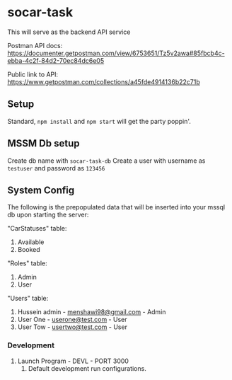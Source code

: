# socar-task

This will serve as the backend API service

Postman API docs: https://documenter.getpostman.com/view/6753651/Tz5v2awa#85fbcb4c-ebba-4c2f-84d2-70ec84dc6e05

Public link to API: https://www.getpostman.com/collections/a45fde4914136b22c71b


## Setup

Standard, `npm install` and `npm start` will get the party poppin'.

## MSSM Db setup

Create db name with `socar-task-db`
Create a user with username as `testuser` and password as `123456`

## System Config

The following is the prepopulated data that will be inserted into your mssql db upon starting the server:

"CarStatuses" table:
1. Available
2. Booked

"Roles" table:
1. Admin
2. User

"Users" table:
1. Hussein admin - menshawi98@gmail.com - Admin
2. User One - userone@test.com - User
3. User Tow - usertwo@test.com - User



### Development

1. Launch Program - DEVL - PORT 3000
    1. Default development run configurations.

